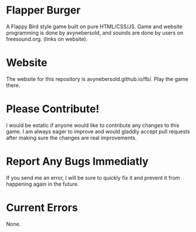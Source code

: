 # Flapper Burger
A Flappy Bird style game built on pure HTML/CSS/JS.
Game and website programming is done by avynebersold, and sounds
are done by users on freesound.org. (links on website).

# Website
The website for this repository is avynebersold.github.io/fb/.
Play the game there.

# Please Contribute!
I would be estatic if anyone would like to contribute any changes to 
this game. I am always eager to improve and would gladdly accept 
pull requests after making sure the changes are real improvements.

# Report Any Bugs Immediatly
If you send me an error, I will be sure to quickly fix it and 
prevent it from happening again in the future.

# Current Errors
None.
